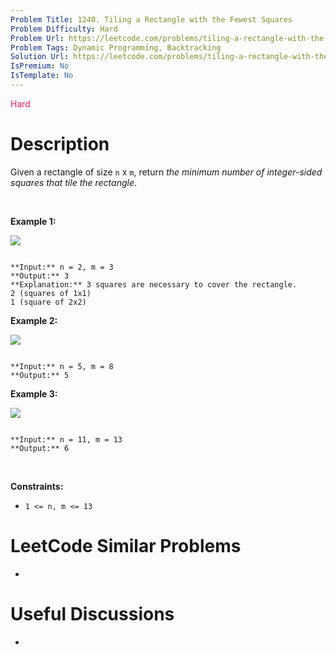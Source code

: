 ```yaml
---
Problem Title: 1240. Tiling a Rectangle with the Fewest Squares
Problem Difficulty: Hard
Problem Url: https://leetcode.com/problems/tiling-a-rectangle-with-the-fewest-squares/
Problem Tags: Dynamic Programming, Backtracking
Solution Url: https://leetcode.com/problems/tiling-a-rectangle-with-the-fewest-squares/solution/
IsPremium: No
IsTemplate: No
---
```


<span style="color: rgb(233, 30, 99);">Hard</span>

# Description

Given a rectangle of size `n` x `m`, return *the minimum number of integer-sided squares that tile the rectangle*.


 


**Example 1:**


![](https://assets.leetcode.com/uploads/2019/10/17/sample_11_1592.png)



```

**Input:** n = 2, m = 3
**Output:** 3
**Explanation:** 3 squares are necessary to cover the rectangle.
2 (squares of 1x1)
1 (square of 2x2)
```

**Example 2:**


![](https://assets.leetcode.com/uploads/2019/10/17/sample_22_1592.png)



```

**Input:** n = 5, m = 8
**Output:** 5

```

**Example 3:**


![](https://assets.leetcode.com/uploads/2019/10/17/sample_33_1592.png)



```

**Input:** n = 11, m = 13
**Output:** 6

```

 


**Constraints:**


* `1 <= n, m <= 13`




# LeetCode Similar Problems

- []()

# Useful Discussions

- []()
